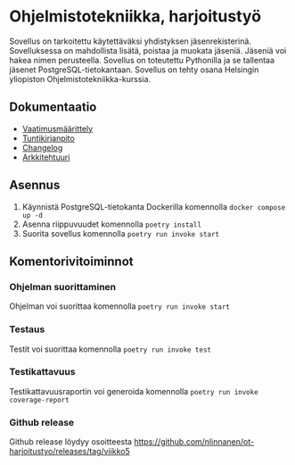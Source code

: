 # Ohjelmistotekniikka, harjoitustyö

Sovellus on tarkoitettu käytettäväksi yhdistyksen jäsenrekisterinä. Sovelluksessa on mahdollista lisätä, poistaa ja muokata jäseniä. Jäseniä voi hakea nimen perusteella. Sovellus on toteutettu Pythonilla ja se tallentaa jäsenet PostgreSQL-tietokantaan. Sovellus on tehty osana Helsingin yliopiston Ohjelmistotekniikka-kurssia.

## Dokumentaatio

- [Vaatimusmäärittely](dokumentaatio/vaatimusmaarittely.md)
- [Tuntikirjanpito](dokumentaatio/tuntikirjanpito.md)
- [Changelog](dokumentaatio/changelog.md)
- [Arkkitehtuuri](dokumentaatio/arkkitehtuuri.md)

## Asennus

1. Käynnistä PostgreSQL-tietokanta Dockerilla komennolla `docker compose up -d`
2. Asenna riippuvuudet komennolla `poetry install`
3. Suorita sovellus komennolla `poetry run invoke start`

## Komentorivitoiminnot

### Ohjelman suorittaminen

Ohjelman voi suorittaa komennolla `poetry run invoke start`

### Testaus

Testit voi suorittaa komennolla `poetry run invoke test`

### Testikattavuus

Testikattavuusraportin voi generoida komennolla `poetry run invoke coverage-report`

### Github release

Github release löydyy osoitteesta https://github.com/nlinnanen/ot-harjoitustyo/releases/tag/viikko5
